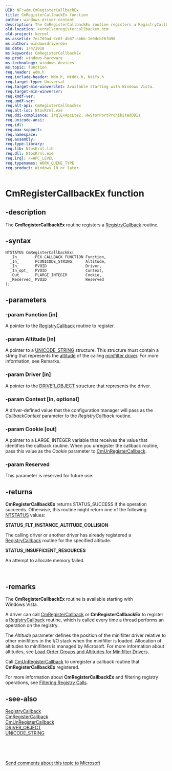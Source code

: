 ```yaml
---
UID: NF:wdm.CmRegisterCallbackEx
title: CmRegisterCallbackEx function
author: windows-driver-content
description: The CmRegisterCallbackEx routine registers a RegistryCallback routine.
old-location: kernel\cmregistercallbackex.htm
old-project: kernel
ms.assetid: 7ec7d9a4-3c6f-4b67-abbb-1e0dcbf6fb90
ms.author: windowsdriverdev
ms.date: 1/4/2018
ms.keywords: CmRegisterCallbackEx
ms.prod: windows-hardware
ms.technology: windows-devices
ms.topic: function
req.header: wdm.h
req.include-header: Wdm.h, Ntddk.h, Ntifs.h
req.target-type: Universal
req.target-min-winverclnt: Available starting with Windows Vista.
req.target-min-winversvr: 
req.kmdf-ver: 
req.umdf-ver: 
req.alt-api: CmRegisterCallbackEx
req.alt-loc: NtosKrnl.exe
req.ddi-compliance: IrqlExApcLte2, HwStorPortProhibitedDDIs
req.unicode-ansi: 
req.idl: 
req.max-support: 
req.namespace: 
req.assembly: 
req.type-library: 
req.lib: NtosKrnl.lib
req.dll: NtosKrnl.exe
req.irql: <=APC_LEVEL
req.typenames: WORK_QUEUE_TYPE
req.product: Windows 10 or later.
---
```


# CmRegisterCallbackEx function



## -description
The <b>CmRegisterCallbackEx</b> routine registers a <a href="https://msdn.microsoft.com/library/windows/hardware/ff560903">RegistryCallback</a> routine.



## -syntax

````
NTSTATUS CmRegisterCallbackEx(
  _In_       PEX_CALLBACK_FUNCTION Function,
  _In_       PCUNICODE_STRING      Altitude,
  _In_       PVOID                 Driver,
  _In_opt_   PVOID                 Context,
  _Out_      PLARGE_INTEGER        Cookie,
  _Reserved_ PVOID                 Reserved
);
````


## -parameters

### -param Function [in]

A pointer to the <a href="https://msdn.microsoft.com/library/windows/hardware/ff560903">RegistryCallback</a> routine to register.


### -param Altitude [in]

A pointer to a <a href="..\wudfwdm\ns-wudfwdm-_unicode_string.md">UNICODE_STRING</a> structure. This structure must contain a string that represents the <a href="https://docs.microsoft.com/en-us/windows-hardware/drivers/ifs/load-order-groups-and-altitudes-for-minifilter-drivers">altitude</a> of the calling <a href="https://blogs.msdn.microsoft.com/erick/2006/03/27/file-system-minifilter-drivers-part-1/">minifilter driver</a>. For more information, see Remarks.


### -param Driver [in]

A pointer to the <a href="..\wdm\ns-wdm-_driver_object.md">DRIVER_OBJECT</a> structure that represents the driver.


### -param Context [in, optional]

A driver-defined value that the configuration manager will pass as the <i>CallbackContext</i> parameter to the <i>RegistryCallback</i> routine.


### -param Cookie [out]

A pointer to a LARGE_INTEGER variable that receives the value that identifies the callback routine. When you unregister the callback routine, pass this value as the <i>Cookie</i> parameter to <a href="..\wdm\nf-wdm-cmunregistercallback.md">CmUnRegisterCallback</a>.


### -param Reserved 

This parameter is reserved for future use.


## -returns
<b>CmRegisterCallbackEx</b> returns STATUS_SUCCESS if the operation succeeds. Otherwise, this routine might return one of the following <a href="https://msdn.microsoft.com/fe823930-e3ff-4c95-a640-bb6470c95d1d">NTSTATUS</a> values:
<dl>
<dt><b>STATUS_FLT_INSTANCE_ALTITUDE_COLLISION</b></dt>
</dl>The calling driver or another driver has already registered a <a href="https://msdn.microsoft.com/library/windows/hardware/ff560903">RegistryCallback</a> routine for the specified altitude.
<dl>
<dt><b>STATUS_INSUFFICIENT_RESOURCES</b></dt>
</dl>An attempt to allocate memory failed.

 


## -remarks
The <b>CmRegisterCallbackEx</b> routine is available starting with Windows Vista.

A driver can call <a href="..\wdm\nf-wdm-cmregistercallback.md">CmRegisterCallback</a> or <b>CmRegisterCallbackEx</b> to register a <a href="https://msdn.microsoft.com/library/windows/hardware/ff560903">RegistryCallback</a> routine, which is called every time a thread performs an operation on the registry.

The <i>Altitude</i> parameter defines the  position of the minifilter driver relative to other minifilters in the I/O stack when the minifilter is loaded. Allocation of altitudes to minifilters is managed by Microsoft. For more information about altitudes, see <a href="https://docs.microsoft.com/en-us/windows-hardware/drivers/ifs/load-order-groups-and-altitudes-for-minifilter-drivers">Load Order Groups and Altitudes for Minifilter Drivers</a>.

Call <a href="..\wdm\nf-wdm-cmunregistercallback.md">CmUnRegisterCallback</a> to unregister a callback routine that <b>CmRegisterCallbackEx</b> registered.

For more information about <b>CmRegisterCallbackEx</b> and filtering registry operations, see <a href="https://msdn.microsoft.com/library/windows/hardware/ff545879">Filtering Registry Calls</a>. 


## -see-also
<dl>
<dt>
<a href="https://msdn.microsoft.com/library/windows/hardware/ff560903">RegistryCallback</a>
</dt>
<dt>
<a href="..\wdm\nf-wdm-cmregistercallback.md">CmRegisterCallback</a>
</dt>
<dt>
<a href="..\wdm\nf-wdm-cmunregistercallback.md">CmUnRegisterCallback</a>
</dt>
<dt>
<a href="..\wdm\ns-wdm-_driver_object.md">DRIVER_OBJECT</a>
</dt>
<dt>
<a href="..\wudfwdm\ns-wudfwdm-_unicode_string.md">UNICODE_STRING</a>
</dt>
</dl>
 

 

<a href="mailto:wsddocfb@microsoft.com?subject=Documentation%20feedback [kernel\kernel]:%20CmRegisterCallbackEx routine%20 RELEASE:%20(1/4/2018)&amp;body=%0A%0APRIVACY STATEMENT%0A%0AWe use your feedback to improve the documentation. We don't use your email address for any other purpose, and we'll remove your email address from our system after the issue that you're reporting is fixed. While we're working to fix this issue, we might send you an email message to ask for more info. Later, we might also send you an email message to let you know that we've addressed your feedback.%0A%0AFor more info about Microsoft's privacy policy, see http://privacy.microsoft.com/en-us/default.aspx." title="Send comments about this topic to Microsoft">Send comments about this topic to Microsoft</a>

